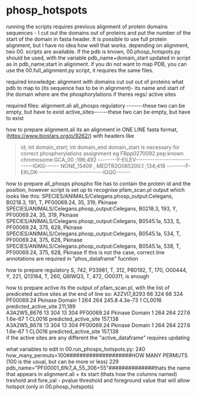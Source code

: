 # phosp_hotspots
running the scripts requires previous alignment of protein domains sequences - I cut out the domains out of proteins and put the number of the start of the domain in fasta header. It is possible to use full protein alignment, but I have no idea how well that works.
depending on alignment, two 00. scripts are available. If the pdb is known, 00.phosp_hotspots.py should be used, with the variable pdb_name+domain_start updated in script as in pdb_name;start in alignment.
if you do not want to map PDB, you can use the 00.full_alignment.py script, it requires the same files.

required knowledge:
alignment with domains cut out out of proteins
what pdb to map to (its sequence has to be in alignment)- its name and start of the domain
where are the phosphorylations
if theres regs/ active sites

required files:
alignment.ali
all_phosps
regulatory -------these two can be empty, but have to exist
active_sites------these two can be empty, but have to exist

how to prepare alignment.ali
its an alignment in ONE LINE fasta format, (https://www.biostars.org/p/9262/) with headers like 
>id; int domain_start; int domain_end
domain_start is necessary for correct phosphorylations assignment
eg
>FBpp0270092 pep:known chromosome:GCA_00 ;196;492
--------Y-EILEV----------------------------IGKG------
>NONE_15409 , MEDTR2G085200.1 ;134;418
--------F-EKLDK----------------------------IGQG------

how to prepare all_phosps
phospho file has to contain the protein id and the position, however script is set up to recognise pfam_scan.pl output which looks like this: 
SPECIES/ANIMALS/Celegans.phosp_output:Celegans, B0218.3, 191, T, PF00069.24, 35, 319, Pkinase
SPECIES/ANIMALS/Celegans.phosp_output:Celegans, B0218.3, 193, Y, PF00069.24, 35, 319, Pkinase
SPECIES/ANIMALS/Celegans.phosp_output:Celegans, B0545.1a, 533, S, PF00069.24, 375, 628, Pkinase
SPECIES/ANIMALS/Celegans.phosp_output:Celegans, B0545.1a, 534, T, PF00069.24, 375, 628, Pkinase
SPECIES/ANIMALS/Celegans.phosp_output:Celegans, B0545.1a, 538, T, PF00069.24, 375, 628, Pkinase
If this is not the case, correct line annotations are required in "phos_dataframe" fucntion

how to prepare regulatory
S, 742, P33981,
T, 312, P80192, 
T, 170, O00444, 
Y, 221, Q13164,
T, 260, Q8IWQ3,
T, 472, O00311,
is enough

how to prepare active
its the output of pfam_scan.pl, with the list of prediceted active sites at the end of line so: 
 A2ZVI7_8293     66    324     66    324 PF00069.24  Pkinase           Domain     1   264   264    245.8   4.3e-73   1 CL0016   predicted_active_site 211,189  
A3A2W5_8676     13    304     13    304 PF00069.24  Pkinase           Domain     1   264   264    227.6   1.6e-67   1 CL0016   predicted_active_site 157,138  
A3A2W5_8678     13    304     13    304 PF00069.24  Pkinase           Domain     1   264   264    227.6   1.6e-67   1 CL0016   predicted_active_site 157,138  
if the active sites are any different the "active_dataframe" requires updating

what variables to edit in 00.run_phosps_hotspots.py:
240 how_many_permuts=100####################HOW MANY PERMUTS (100 is the usual, but can be more or less)
229 pdb_name="PF00001_6fk7_A_55_306+55"##############thats the name that appears in alignment.ali + its start (thats how the columns named)
treshold and fore_val - pvalue threshold and foreground value that will allow hotspot (only in 00.phosp_hotspots)



